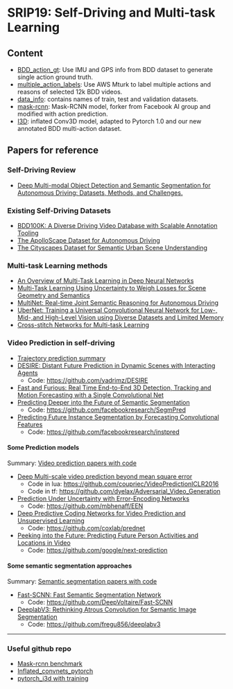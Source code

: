 # SRIP19: Self-Driving and Multi-task Learning
## Content
+ [BDD_action_gt](./BDD_action_gt): Use IMU and GPS info from BDD dataset to generate single action ground truth.
+ [multiple_action_labels](./multiple_action_label): Use AWS Mturk to label multiple actions and reasons of selected 12k BDD videos.
+ [data_info](./data_info): contains names of train, test and validation datasets.
+ [mask-rcnn](./mask-rcnn): Mask-RCNN model, forker from Facebook AI group and modified with action prediction.
+ [I3D](./I3D): inflated Conv3D model, adapted to Pytorch 1.0 and our new annotated BDD multi-action dataset.
## Papers for reference
### Self-Driving Review
+ [Deep Multi-modal Object Detection and Semantic Segmentation for Autonomous Driving: Datasets, Methods, and Challenges.](https://arxiv.org/pdf/1902.07830.pdf)
### Existing Self-Driving Datasets
+ [BDD100K: A Diverse Driving Video Database with Scalable Annotation Tooling](https://arxiv.org/pdf/1805.04687.pdf)
+ [The ApolloScape Dataset for Autonomous Driving](https://ieeexplore.ieee.org/stamp/stamp.jsp?tp=&arnumber=8575295&tag=1)
+ [The Cityscapes Dataset for Semantic Urban Scene Understanding](https://www.cityscapes-dataset.com/wordpress/wp-content/papercite-data/pdf/cordts2016cityscapes.pdf)
### Multi-task Learning methods
+ [An Overview of Multi-Task Learning in Deep Neural Networks](https://arxiv.org/pdf/1706.05098.pdf)
+ [Multi-Task Learning Using Uncertainty to Weigh Losses for Scene Geometry and Semantics](http://openaccess.thecvf.com/content_cvpr_2018/papers/Kendall_Multi-Task_Learning_Using_CVPR_2018_paper.pdf)
+ [MultiNet: Real-time Joint Semantic Reasoning for Autonomous Driving](https://arxiv.org/pdf/1612.07695.pdf)
+ [UberNet: Training a Universal Convolutional Neural Network for Low-, Mid-,and High-Level Vision using Diverse Datasets and Limited Memory](http://openaccess.thecvf.com/content_cvpr_2017/papers/Kokkinos_Ubernet_Training_a_CVPR_2017_paper.pdf)
+ [Cross-stitch Networks for Multi-task Learning](http://openaccess.thecvf.com/content_cvpr_2017/papers/Kokkinos_Ubernet_Training_a_CVPR_2017_paper.pdf)
### Video Prediction in self-driving
+ [Trajectory prediction summary](https://github.com/xuehaouwa/Awesome-Trajectory-Prediction)
+ [DESIRE: Distant Future Prediction in Dynamic Scenes with Interacting Agents](http://openaccess.thecvf.com/content_cvpr_2017/papers/Lee_DESIRE_Distant_Future_CVPR_2017_paper.pdf)
	+ Code: https://github.com/yadrimz/DESIRE
+ [Fast and Furious: Real Time End-to-End 3D Detection, Tracking and Motion
Forecasting with a Single Convolutional Net](http://openaccess.thecvf.com/content_cvpr_2018/papers/Luo_Fast_and_Furious_CVPR_2018_paper.pdf)
+ [Predicting Deeper into the Future of Semantic Segmentation](http://openaccess.thecvf.com/content_ICCV_2017/papers/Luc_Predicting_Deeper_Into_ICCV_2017_paper.pdf)
	+ Code: https://github.com/facebookresearch/SegmPred
+ [Predicting Future Instance Segmentation by Forecasting Convolutional Features](https://arxiv.org/pdf/1803.11496.pdf)
	+ Code: https://github.com/facebookresearch/instpred 
#### Some Prediction models
Summary: [Video prediction papers with code](https://paperswithcode.com/task/video-prediction)
+ [Deep Multi-scale video prediction beyond mean square error](https://arxiv.org/pdf/1511.05440.pdf)
	+ Code in lua: https://github.com/coupriec/VideoPredictionICLR2016 
	+ Code in tf: https://github.com/dyelax/Adversarial_Video_Generation
+ [Prediction Under Uncertainty with Error-Encoding Networks](https://arxiv.org/pdf/1711.04994.pdf)
	+ Code: https://github.com/mbhenaff/EEN
+ [Deep Predictive Coding Networks for Video Prediction and Unsupervised Learning](https://arxiv.org/pdf/1605.08104.pdf)
	+ Code: https://github.com/coxlab/prednet
+ [Peeking into the Future: Predicting Future Person Activities and Locations in Video](https://arxiv.org/pdf/1902.03748.pdf)
	+ Code: https://github.com/google/next-prediction
#### Some semantic segmentation approaches
Summary: [Semantic segmentation papers with code](https://paperswithcode.com/task/semantic-segmentation)
+ [Fast-SCNN: Fast Semantic Segmentation Network](https://arxiv.org/pdf/1902.04502.pdf)
	+ Code: https://github.com/DeepVoltaire/Fast-SCNN
+ [DeeplabV3: Rethinking Atrous Convolution for Semantic Image Segmentation](https://arxiv.org/pdf/1706.05587.pdf)
	+ Code: https://github.com/fregu856/deeplabv3
----
### Useful github repo
+ [Mask-rcnn benchmark](https://github.com/facebookresearch/maskrcnn-benchmark/tree/master/maskrcnn_benchmark)
+ [Inflated_convnets_pytorch](https://github.com/hassony2/inflated_convnets_pytorch)
+ [pytorch_i3d with training](https://github.com/piergiaj/pytorch-i3d)
